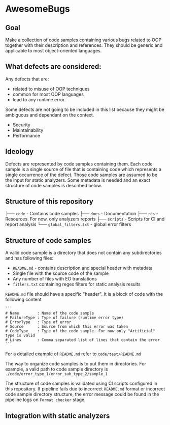 # AwesomeBugs

## Goal

Make a collection of code samples containing various bugs related to OOP together with their description and references. They should be generic and applicable to most object-oriented languages.

## What defects are considered:

Any defects that are:

- related to misuse of OOP techniques
- common for most OOP languages
- lead to any runtime error.

Some defects are not going to be included in this list because they might be ambiguous and dependant on the context.

- Security
- Maintainability
- Performance

## Ideology

Defects are represented by code samples containing them. Each code sample is a single source of file that is containing code which represents a single occurrence of the defect. Those code samples are assumed to be the input for static analyzers. Some metadata is needed and an exact structure of code samples is described below.

## Structure of this repository

├── `code` - Contains code samples
├── `docs` - Documentation
├── `res` - Resources. For now, only analyzers reports
├── `scripts` - Scripts for CI and report analysis
└── `global_filters.txt` - global error filters

## Structure of code samples

A valid code sample is a directory that does not contain any subdirectories and has following files:

- `README.md` - contains description and special header with metadata
- Single file with the source code of the sample
- Any number of files with EO translations
- `fitlers.txt` containing regex filters for static analysis results

`README.md` file should have a specific "header". It is a block of code with the following content


	```
	# Name        : Name of the code sample
	# FailureType : Type of failure (runtime error type)
	# ErrorType   : Type of error
	# Source      : Source from which this error was taken
	# CodeType    : Type of the code sample. For now only "Artificial" type is valid 
	# Lines       : Comma separated list of lines that contain the error
	```

For a detailed example of `README.md` refer to `code/test/README.md`

The way to organize code samples is to put them in directories. For example, a valid path to code sample directory is `./code/error_type_1/error_sub_type_2/sample_1`

The structure of code samples is validated using CI scripts configured in this repository. If pipeline fails due to incorrect `README.md` format or incorrect code sample directory structure, the error message could be found in the pipeline logs on `Format checker` stage.

## Integration with static analyzers

<TODO>